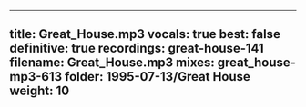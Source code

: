 
---
title: Great_House.mp3
vocals: true
best: false
definitive: true
recordings: great-house-141
filename: Great_House.mp3
mixes: great_house-mp3-613
folder: 1995-07-13/Great House
weight: 10
---
